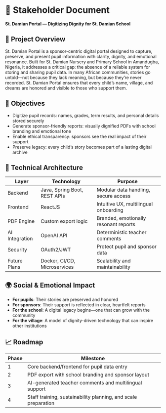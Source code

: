 # 📄 Stakeholder Document
**St. Damian Portal — Digitizing Dignity for St. Damian School**

## 🏫 Project Overview
St. Damian Portal is a sponsor-centric digital portal designed to capture, preserve, and present pupil information with
clarity, dignity, and emotional resonance. Built for St. Damian Nursery and Primary School in Amandugba, Nigeria, it
addresses a critical gap: the absence of a reliable system for storing and sharing pupil data. In many African communities, stories go untold—not 
because they lack meaning, but because they’re never recorded. St. Damian Portal ensures that every child’s name, village, and dreams 
are honored and visible to those who support them.

## 🎯 Objectives

- Digitize pupil records: names, grades, term results, and personal details stored securely
- Generate sponsor-friendly reports: visually dignified PDFs with school branding and emotional tone
- Enable ethical transparency: sponsors see the real impact of their support
- Preserve legacy: every child’s story becomes part of a lasting digital archive

## 🧱 Technical Architecture
| Layer	       | Technology                    | 	Purpose                             |  
|-----------------|-------------------------------|----------------------------------------|
| Backend         | Java, Spring Boot, REST APIs  | Modular data handling, secure access   |
| Frontend	       | ReactJS	                   | Intuitive UX, multilingual onboarding  |
| PDF Engine	   | Custom export logic	       | Branded, emotionally resonant reports  |
| AI Integration  | OpenAI API	                   | Deterministic teacher comments         |
| Security	       | OAuth2/JWT	                   | Protect pupil and sponsor data         |
| Future Plans	   | Docker, CI/CD, Microservices  | Scalability and maintainability        |

## 🌍 Social & Emotional Impact

- **For pupils**: Their stories are preserved and honored
- **For sponsors**: Their support is reflected in clear, heartfelt reports
- **For the school**: A digital legacy begins—one that can grow with the community
- **For the village**: A model of dignity-driven technology that can inspire other institutions

## 📈 Roadmap

| Phase   | Milestone                                                      |
|---------|----------------------------------------------------------------|
| 1	   | Core backend/frontend for pupil data entry                     |
| 2	   | PDF export with school branding and sponsor layout             |
| 3	   | AI-generated teacher comments and multilingual support         |
| 4	   | Staff training, sustainability planning, and scale preparation |